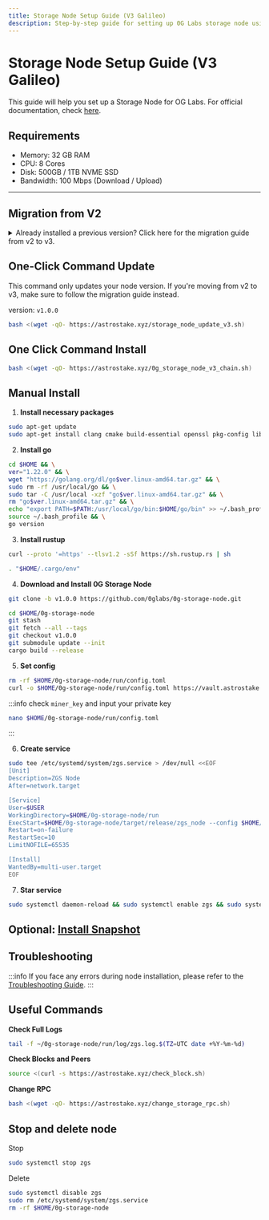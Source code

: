 ```yaml
---
title: Storage Node Setup Guide (V3 Galileo)
description: Step-by-step guide for setting up 0G Labs storage node using AstroStake tools.
---
```


# Storage Node Setup Guide (V3 Galileo)

This guide will help you set up a Storage Node for OG Labs.
For official documentation, check [here](https://docs.0g.ai/run-a-node/storage-node).

## Requirements
- Memory: 32 GB RAM
- CPU: 8 Cores
- Disk: 500GB / 1TB NVME SSD
- Bandwidth: 100 Mbps (Download / Upload)

----
## Migration from V2

<div class="custom-collapse">
<details>
  <summary>Already installed a previous version? Click here for the migration guide from v2 to v3.</summary>

<div class="collapse-content">

Version: `v1.0.0`

## One-Click Command
```bash
bash <(wget -qO- https://astrostake.xyz/upgrade_storage_node_v3.sh)
```

## Manual Install

1. **Stop Service**

```bash
systemctl stop zgs
```

2. **Remove db folder**
```bash
rm -rf $HOME/0g-storage-node/run/db
```

3. **Backup Config**

```bash
cp $HOME/0g-storage-node/run/config.toml $HOME/zgs-config.toml.backup
```
4. **Update to v1.0.0**
```bash
cd $HOME/0g-storage-node
git stash
git fetch --all --tags
git checkout v1.0.0
git submodule update --init
cargo build --release
```

5. **Download V3 Config**

```bash
rm -rf $HOME/0g-storage-node/run/config.toml
curl -o $HOME/0g-storage-node/run/config.toml https://vault.astrostake.xyz/0g-labs/config-v3.toml
```

:::info
check `miner_key` and input your private key

```bash
nano $HOME/0g-storage-node/run/config.toml
```
:::

6. **Delete and Create New Service**
```bash
sudo rm -f /etc/systemd/system/zgs.service
```
```bash
sudo tee /etc/systemd/system/zgs.service > /dev/null <<EOF
[Unit]
Description=ZGS Node
After=network.target

[Service]
User=$USER
WorkingDirectory=$HOME/0g-storage-node/run
ExecStart=$HOME/0g-storage-node/target/release/zgs_node --config $HOME/0g-storage-node/run/config.toml
Restart=on-failure
RestartSec=10
LimitNOFILE=65535

[Install]
WantedBy=multi-user.target
EOF
```

7. **Restart Service**

```bash
sudo systemctl daemon-reload && sudo systemctl enable zgs && sudo systemctl start zgs
```
</div>
</details>
</div>

## One-Click Command Update

This command only updates your node version. If you're moving from v2 to v3, make sure to follow the migration guide instead.

version: `v1.0.0`
```bash
bash <(wget -qO- https://astrostake.xyz/storage_node_update_v3.sh)
```

## One Click Command Install

```bash
bash <(wget -qO- https://astrostake.xyz/0g_storage_node_v3_chain.sh)
```

## Manual Install

1. **Install necessary packages**
```bash
sudo apt-get update
sudo apt-get install clang cmake build-essential openssl pkg-config libssl-dev jq git bc
```
2. **Install go**
```bash
cd $HOME && \
ver="1.22.0" && \
wget "https://golang.org/dl/go$ver.linux-amd64.tar.gz" && \
sudo rm -rf /usr/local/go && \
sudo tar -C /usr/local -xzf "go$ver.linux-amd64.tar.gz" && \
rm "go$ver.linux-amd64.tar.gz" && \
echo "export PATH=$PATH:/usr/local/go/bin:$HOME/go/bin" >> ~/.bash_profile && \
source ~/.bash_profile && \
go version
```
3. **Install rustup**
```bash
curl --proto '=https' --tlsv1.2 -sSf https://sh.rustup.rs | sh
```
```bash
. "$HOME/.cargo/env"
```
4. **Download and Install 0G Storage Node**
```bash
git clone -b v1.0.0 https://github.com/0glabs/0g-storage-node.git
```
```bash
cd $HOME/0g-storage-node
git stash
git fetch --all --tags
git checkout v1.0.0
git submodule update --init
cargo build --release
```
5. **Set config**

```bash
rm -rf $HOME/0g-storage-node/run/config.toml
curl -o $HOME/0g-storage-node/run/config.toml https://vault.astrostake.xyz/0g-labs/config-v3.toml
```

:::info
check `miner_key` and input your private key
```bash
nano $HOME/0g-storage-node/run/config.toml
```
:::

6. **Create service**
```bash
sudo tee /etc/systemd/system/zgs.service > /dev/null <<EOF
[Unit]
Description=ZGS Node
After=network.target

[Service]
User=$USER
WorkingDirectory=$HOME/0g-storage-node/run
ExecStart=$HOME/0g-storage-node/target/release/zgs_node --config $HOME/0g-storage-node/run/config.toml
Restart=on-failure
RestartSec=10
LimitNOFILE=65535

[Install]
WantedBy=multi-user.target
EOF
```
7. **Star service**
```bash
sudo systemctl daemon-reload && sudo systemctl enable zgs && sudo systemctl start zgs
```
## Optional: [Install Snapshot](https://docs.astrostake.xyz/0g-labs/snapshot-v3)

## Troubleshooting

:::info
If you face any errors during node installation, please refer to the [Troubleshooting Guide](/0g-labs/troubleshooting-storage-node).
:::

## Useful Commands
**Check Full Logs**
```bash
tail -f ~/0g-storage-node/run/log/zgs.log.$(TZ=UTC date +%Y-%m-%d)
```

**Check Blocks and Peers**
```bash
source <(curl -s https://astrostake.xyz/check_block.sh)
```

**Change RPC**
```bash
bash <(wget -qO- https://astrostake.xyz/change_storage_rpc.sh)
```

## Stop and delete node

Stop
```bash
sudo systemctl stop zgs
```

Delete
```bash
sudo systemctl disable zgs
sudo rm /etc/systemd/system/zgs.service
rm -rf $HOME/0g-storage-node
```
